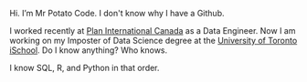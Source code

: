 Hi. I’m Mr Potato Code. I don't know why I have a Github. 

I worked recently at [Plan International Canada](https://stories.plancanada.ca/) as a Data Engineer. 
Now I am working on my Imposter of Data Science degree at the [University of Toronto iSchool](https://ischool.utoronto.ca/current-students/programs-courses/programs-of-study/master-of-information/human-centred-data-science-hcds/). Do I know anything? Who knows.

I know SQL, R, and Python in that order.
